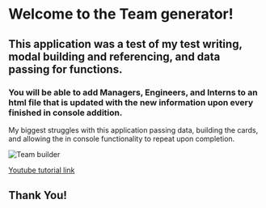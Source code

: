 # Welcome to the Team generator!

## This application was a test of my test writing, modal building and referencing, and data passing for functions.

### You will be able to add Managers, Engineers, and Interns to an html file that is updated with the new information upon every finished in console addition.

My biggest struggles with this application passing data, building the cards, and allowing the in console functionality to repeat upon completion.

![Team builder](https://user-images.githubusercontent.com/84356164/148651559-558935c8-eb35-4244-a71d-fb2fee988e41.png)

[Youtube tutorial link]()

## Thank You!
